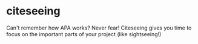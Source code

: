 # citeseeing
Can't remember how APA works? Never fear! Citeseeing gives you time to focus on the important parts of your project (like sightseeing!)
